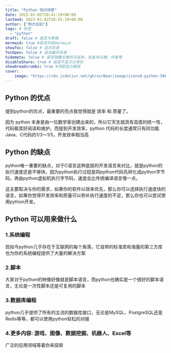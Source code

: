 ```yaml
---
title: "Python 快问快答"
date: 2023-01-02T20:41:19+08:00
lastmod: 2023-01-02T20:41:19+08:00
author: ["熊大如如"]
tags: # 标签
  - "python"
draft: false # 是否为草稿
mermaid: true #是否开启mermaid
showToc: false # 显示目录
TocOpen: false # 自动展开目录
hidemeta: false # 是否隐藏文章的元信息，如发布日期、作者等
disableShare: true # 底部不显示分享栏
showbreadcrumbs: true #顶部显示路径
cover:
    image: "https://cdn.jsdelivr.net/gh/xxrBear/image/icons8-python-500.png"
---
```


## Python 的优点

提到python的优点，最重要的亮点我觉得就是 效率 和 质量了。

因为 python 本身是由一位数学家创建出来的，所以它天生就具有高度的统一性，代码极其好阅读和维护。而提到开发效率，python 代码的长度通常只有同功能Java、C代码的1/3～1/5，开发效率相当高

## Python 的缺点
python唯一重要的缺点，对于C语言这种底层的开发语言来对比，就是python的执行速度还是不够快，因为python执行过程是将python代码先转化成python字节码，再由python虚拟机执行字节码，速度会比传统编译语言慢一点。

这主要取决与你的需求，如果你的软件以效率优先，那么你可以选择执行速度快的语言，如果你觉得开发效率和质量可以弥补执行速度的不足，那么你也可以尝试使用python开发。

## Python 可以用来做什么
### 1.系统编程
现如今python几乎存在于互联网的每个角落，它自带的标准库和海量的第三方库也为你的系统编程提供了大量的解决方案

### 2.脚本
大家对于python的映像好像就是脚本语言，而python也确实是一个很好的脚本语言，无论是一次性脚本还是可复用的脚本

### 3.数据库编程
python几乎提供了所有的主流的数据库接口，无论是MySQL、PostgreSQL还是Redis等等，都可以使用python轻松的对接

### 4.更多内容: 游戏、图像、数据挖掘、机器人、Excel等
广泛的应用领域等着你来探索
